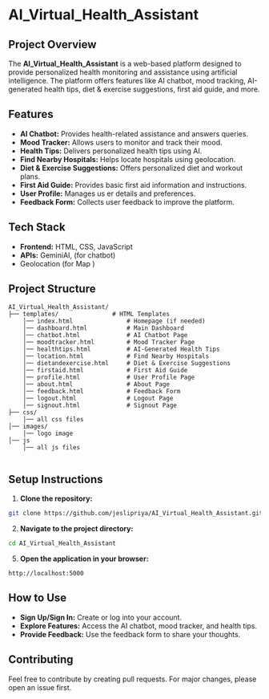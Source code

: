 # AI_Virtual_Health_Assistant

## Project Overview
The **AI_Virtual_Health_Assistant** is a web-based platform designed to provide personalized health monitoring and assistance using artificial intelligence. The platform offers features like AI chatbot, mood tracking, AI-generated health tips, diet & exercise suggestions, first aid guide, and more.

## Features
- **AI Chatbot:** Provides health-related assistance and answers queries.
- **Mood Tracker:** Allows users to monitor and track their mood.
- **Health Tips:** Delivers personalized health tips using AI.
- **Find Nearby Hospitals:** Helps locate hospitals using geolocation.
- **Diet & Exercise Suggestions:** Offers personalized diet and workout plans.
- **First Aid Guide:** Provides basic first aid information and instructions.
- **User Profile:** Manages us er details and preferences.
- **Feedback Form:** Collects user feedback to improve the platform.

## Tech Stack
- **Frontend:** HTML, CSS, JavaScript
- **APIs:** GeminiAI, (for chatbot)
- Geolocation (for Map )
    

## Project Structure
```
AI_Virtual_Health_Assistant/
├── templates/               # HTML Templates
    │── index.html               # Homepage (if needed)
    │── dashboard.html           # Main Dashboard
    │── chatbot.html             # AI Chatbot Page
    │── moodtracker.html         # Mood Tracker Page
    │── healthtips.html          # AI-Generated Health Tips
    │── location.html            # Find Nearby Hospitals
    │── dietandexercise.html     # Diet & Exercise Suggestions
    │── firstaid.html            # First Aid Guide
    │── profile.html             # User Profile Page
    │── about.html               # About Page
    │── feedback.html            # Feedback Form
    │── logout.html              # Logout Page
    │── signout.html             # Signout Page
├── css/             
    │── all css files
│── images/
    │── logo image
│── js
    │── all js files


```

## Setup Instructions
1. **Clone the repository:**
```bash
git clone https://github.com/jeslipriya/AI_Virtual_Health_Assistant.git
```

2. **Navigate to the project directory:**
```bash
cd AI_Virtual_Health_Assistant
```

5. **Open the application in your browser:**
```
http://localhost:5000
```

## How to Use
- **Sign Up/Sign In:** Create or log into your account.
- **Explore Features:** Access the AI chatbot, mood tracker, and health tips.
- **Provide Feedback:** Use the feedback form to share your thoughts.

## Contributing
Feel free to contribute by creating pull requests. For major changes, please open an issue first.
